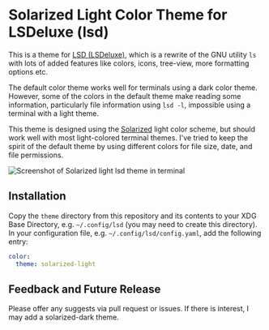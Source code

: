 # Solarized Light Color Theme for LSDeluxe (lsd)

This is a theme for [LSD (LSDeluxe)](https://github.com/lsd-rs/lsd), which is a
rewrite of the GNU utility `ls` with lots of added features like colors, icons,
tree-view, more formatting options etc.

The default color theme works well for terminals using a dark color theme. However,
some of the colors in the default theme make reading some information,
particularly file information using `lsd -l`, impossible using a terminal with a
light theme.

This theme is designed using the [Solarized](https://github.com/altercation/solarized) light color scheme, but should work well with most light-colored terminal themes. I've tried to keep the spirit of the default theme by using different colors for file size, date, and file permissions.

![Screenshot of Solarized light lsd theme in terminal](lsdScreenshotLight.png)

## Installation

Copy the `theme` directory from this repository and its contents to your XDG Base
Directory, e.g. `~/.config/lsd` (you may need to create this directory). In your
configuration file, e.g. `~/.config/lsd/config.yaml`, add the following entry:

```yaml
color:
  theme: solarized-light
```

## Feedback and Future Release

Please offer any suggests via pull request or issues. If there is interest, I may add a
solarized-dark theme.
